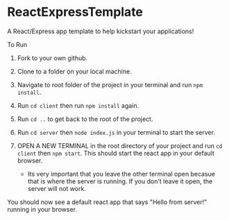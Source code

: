 # ReactExpressTemplate
A React/Express app template to help kickstart your applications!

To Run

1. Fork to your own github.
    
2. Clone to a folder on your local machine.
  
3. Navigate to root folder of the project in your terminal and run `npm install`.

4. Run `cd client` then run `npm install` again.

5. Run `cd ..` to get back to the root of the project.
    
6. Run `cd server` then `node index.js` in your terminal to start the server.
    
7. OPEN A NEW TERMINAL in the root directory of your project and run `cd client` then `npm start`. This should start the react app in your default browser.
    - Its very important that you leave the other terminal open becasue that is where the server is running. If you don't leave it open, the server will not work.

You should now see a default react app that says "Hello from server!" running in your browser.
